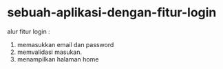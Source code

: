 # sebuah-aplikasi-dengan-fitur-login
alur fitur login :
1. memasukkan email dan password
2. memvalidasi masukan.
3. menampilkan halaman home

